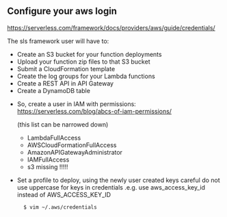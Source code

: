 ## Configure your aws login

https://serverless.com/framework/docs/providers/aws/guide/credentials/

The sls framework user will have to:

- Create an S3 bucket for your function deployments
- Upload your function zip files to that S3 bucket
- Submit a CloudFormation template
- Create the log groups for your Lambda functions
- Create a REST API in API Gateway
- Create a DynamoDB table

* So, create a user in IAM with permissions:
  https://serverless.com/blog/abcs-of-iam-permissions/

  (this list can be narrowed down)

  - LambdaFullAccess
  - AWSCloudFormationFullAccess
  - AmazonAPIGatewayAdministrator
  - IAMFullAccess
  - s3 missing !!!!!

* Set a profile to deploy, using the newly user created keys
  careful do not use uppercase for keys in credentials .e.g. use aws_access_key_id instead of AWS_ACCESS_KEY_ID

        $ vim ~/.aws/credentials
